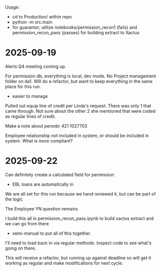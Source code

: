 Usage:
- cd to Production/ within repo
- python -m src.main
- for guarantor, utilize notebooks/permission_recon1 (fails) and permission_recon_pass (passes) for building extract to Xactus



# 2025-09-19

Alerts Q4 meeting coming up.

For permission db, everything is local, dev mode. No Project management folder on da1. Will do a refactor, but want to keep everything in the same place for this run.
- easier to manage

Pulled out equip line of credit per Linda's request. There was only 1 that came through. Not sure about the other 2 she mentioned that were coded as regular lines of credit.

Make a note about persnbr
421
1027703

Employee relationship not included in system, or should be included in system. What is more compliant?

# 2025-09-22
Can definitely create a calculated field for permission
- EBL loans are automatically in

We are all set for this run because we hand reviewed it, but can be part of the logic

The Employee YN question remains

I build this all in permission_recon_pass.ipynb to build xactus extract and we can go from there
- semi-manual to put all of this together.

I'll need to load back in via regular methods. Inspect code to see what's going on there.

This will receive a refactor, but running up against deadline so will get it working as regular and make modifications for next cycle.
